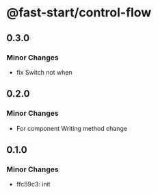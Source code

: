 # @fast-start/control-flow

## 0.3.0

### Minor Changes

-   fix Switch not when

## 0.2.0

### Minor Changes

-   For component Writing method change

## 0.1.0

### Minor Changes

-   ffc59c3: init
